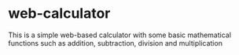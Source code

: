 # web-calculator
This is a simple web-based calculator with some basic mathematical functions such as addition, subtraction, division and multiplication

